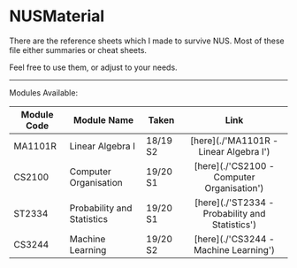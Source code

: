 # NUSMaterial
There are the reference sheets which I made to survive NUS.
Most of these file either summaries or cheat sheets.

Feel free to use them, or adjust to your needs.

***
Modules Available:

|Module Code | Module Name | Taken | Link |
|------------|-------------|-------|:----:|
| MA1101R    | Linear Algebra I | 18/19 S2 | [here](./'MA1101R - Linear Algebra I')|
| CS2100     | Computer Organisation | 19/20 S1 | [here](./'CS2100 - Computer Organisation')|
| ST2334     | Probability and Statistics | 19/20 S1 | [here](./'ST2334 - Probability and Statistics')|
| CS3244     | Machine Learning | 19/20 S2 | [here](./'CS3244 - Machine Learning')|

